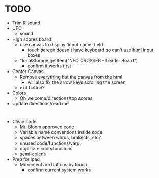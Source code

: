 # TODO
- Trim R sound
- UFO
    - sound
- High scores board
    - use canvas to display 'input name' field
        - touch screen doesn't have keyboard so can't use html input boxes
    - "localStorage.getItem("NEO CROSSER - Leader Board")
        - confirm it works first
- Center Canvas
    - Remove everything but the canvas from the html
        - will also fix the arrow keys scrolling the screen
    - exit button?
- Colors
    - On welcome/directions/top scores
- Update directions/read me
#
- Clean code
    - Mr. Bloom approved code
    - Variable name conventions inside code
    - spaces between words, brakects, etc?
    - unused code/functions/vars
    - duplicate code/functions
    - semi-colens
- Prep for ipad
    - Movement are buttons by touch
        - confirm current system works
#
